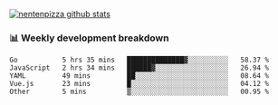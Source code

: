 [![nentenpizza github stats](https://github-readme-stats.vercel.app/api?username=nentenpizza&count_private=true)](https://github.com/anuraghazra/github-readme-stats)

### 📊 Weekly development breakdown
<!--START_SECTION:waka-->

```text
Go           5 hrs 35 mins   ██████████████▓░░░░░░░░░░   58.37 %
JavaScript   2 hrs 34 mins   ██████▓░░░░░░░░░░░░░░░░░░   26.94 %
YAML         49 mins         ██░░░░░░░░░░░░░░░░░░░░░░░   08.64 %
Vue.js       23 mins         █░░░░░░░░░░░░░░░░░░░░░░░░   04.12 %
Other        5 mins          ▒░░░░░░░░░░░░░░░░░░░░░░░░   00.95 %
```

<!--END_SECTION:waka-->

